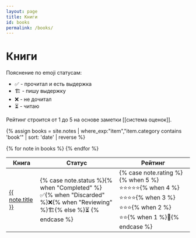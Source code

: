 ```yaml
---
layout: page
title: Книги
id: books
permalink: /books/
---
```


# Книги

Пояснение по emoji статусам:
- ✅ - прочитал и есть выдержка
- 🏗️ - пишу выдержку
- ❌ - не дочитал
- ⏳ - читаю

Рейтинг строится от 1 до 5 на основе заметки [[система оценок]]. 

{% assign books = site.notes | where_exp:"item","item.category contains 'book'" | sort: 'date' | reverse %}
<table>
<thead>
    <tr>
        <th>Книга</th>
        <th>Статус</th>
        <th>Рейтинг</th>
    </tr>
</thead>
<tbody>
{% for note in books %}
<tr>
    <td><a href="{{ note.url | absolute_url }}"> {{ note.title }}</a></td>
    <td>{% case note.status %}{% when "Completed" %}✅{% when "Discarded" %}❌{% when "Reviewing" %}🏗️{% else %}⏳
{% endcase %}</td>
    <td>{% case note.rating %}{% when 5 %}⭐⭐⭐⭐⭐{% when 4 %}⭐⭐⭐⭐{% when 3 %}⭐⭐⭐{% when 2 %}⭐⭐{% when 1 %}🏴{% endcase %}</td>
</tr>
{% endfor %}
</tbody>
</table>
